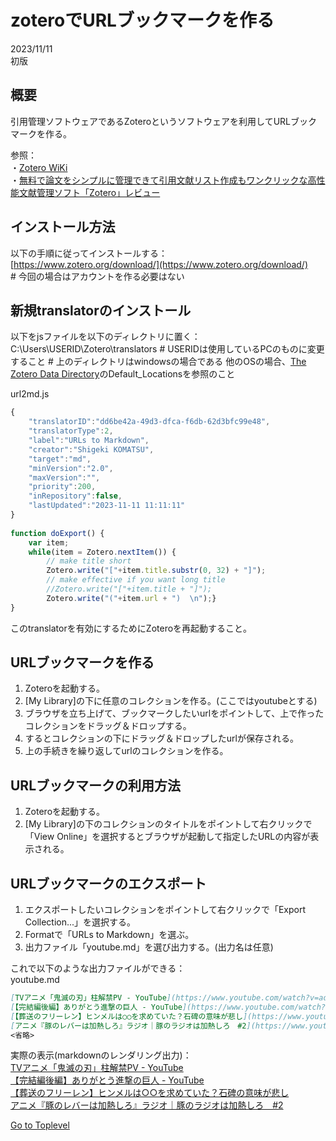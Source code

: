     
# zoteroでURLブックマークを作る  

2023/11/11  
初版    
  
## 概要
引用管理ソフトウェアであるZoteroというソフトウェアを利用してURLブックマークを作る。

参照：   
・[Zotero WiKi](https://ja.wikipedia.org/wiki/Zotero)  
・[無料で論文をシンプルに管理できて引用文献リスト作成もワンクリックな高性能文献管理ソフト「Zotero」レビュー](https://gigazine.net/news/20220108-zotero/)  


## インストール方法
以下の手順に従ってインストールする：  
[https://www.zotero.org/download/](https://www.zotero.org/download/)  
\# 今回の場合はアカウントを作る必要はない


## 新規translatorのインストール
以下をjsファイルを以下のディレクトリに置く：  
C:\\Users\\USERID\\Zotero\\translators
\# USERIDは使用しているPCのものに変更すること
\# 上のディレクトリはwindowsの場合である
他のOSの場合、[The Zotero Data Directory](https://www.zotero.org/support/zotero_data)のDefault_Locationsを参照のこと

url2md.js
```javascript
{
    "translatorID":"dd6be42a-49d3-dfca-f6db-62d3bfc99e48",
    "translatorType":2,
    "label":"URLs to Markdown",
    "creator":"Shigeki KOMATSU",
    "target":"md",
    "minVersion":"2.0",
    "maxVersion":"",
    "priority":200,
    "inRepository":false,
    "lastUpdated":"2023-11-11 11:11:11"
}
     
function doExport() {
    var item;
    while(item = Zotero.nextItem()) {
        // make title short
        Zotero.write("["+item.title.substr(0, 32) + "]");
        // make effective if you want long title
        //Zotero.write("["+item.title + "]");
        Zotero.write("("+item.url + ")  \n");}
}    
```
このtranslatorを有効にするためにZoteroを再起動すること。

## URLブックマークを作る
1. Zoteroを起動する。
1. [My Library]の下に任意のコレクションを作る。(ここではyoutubeとする)
1. ブラウザを立ち上げて、ブックマークしたいurlをポイントして、上で作ったコレクションをドラッグ＆ドロップする。
1. するとコレクションの下にドラッグ＆ドロップしたurlが保存される。
1. 上の手続きを繰り返してurlのコレクションを作る。

## URLブックマークの利用方法
1. Zoteroを起動する。
1. [My Library]の下のコレクションのタイトルをポイントして右クリックで「View Online」を選択するとブラウザが起動して指定したURLの内容が表示される。

## URLブックマークのエクスポート
1. エクスポートしたいコレクションをポイントして右クリックで「Export Collection...」を選択する。
1. Formatで「URLs to Markdown」を選ぶ。
1. 出力ファイル「youtube.md」を選び出力する。(出力名は任意)

これで以下のような出力ファイルができる：  
youtube.md  
```markdown
[TVアニメ「鬼滅の刃」柱解禁PV - YouTube](https://www.youtube.com/watch?v=ad0fHdQfc_g)  
[【完結編後編】ありがとう進撃の巨人 - YouTube](https://www.youtube.com/watch?v=NQIzbAJMQoY&t=2879s)  
[【葬送のフリーレン】ヒンメルは○○を求めていた？石碑の意味が悲し](https://www.youtube.com/watch?v=u7re-1JDXz0)  
[アニメ『豚のレバーは加熱しろ』ラジオ｜豚のラジオは加熱しろ　#2](https://www.youtube.com/watch?v=7mg95tw_Myc)
<省略>
```
実際の表示(markdownのレンダリング出力)：  
[TVアニメ「鬼滅の刃」柱解禁PV - YouTube](https://www.youtube.com/watch?v=ad0fHdQfc_g)  
[【完結編後編】ありがとう進撃の巨人 - YouTube](https://www.youtube.com/watch?v=NQIzbAJMQoY&t=2879s)  
[【葬送のフリーレン】ヒンメルは○○を求めていた？石碑の意味が悲し](https://www.youtube.com/watch?v=u7re-1JDXz0)  
[アニメ『豚のレバーは加熱しろ』ラジオ｜豚のラジオは加熱しろ　#2](https://www.youtube.com/watch?v=7mg95tw_Myc)


[Go to Toplevel](https://xshigee.github.io/web0/)  

